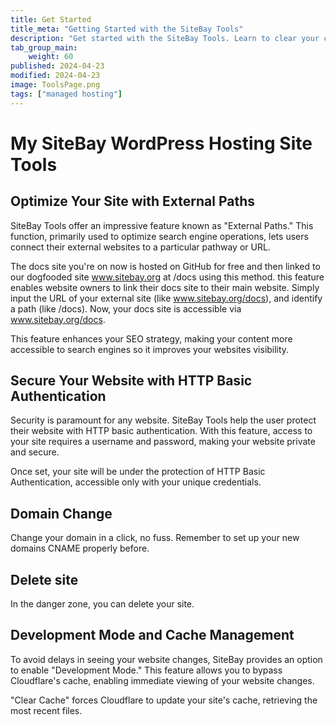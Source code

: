 ```yaml
---
title: Get Started
title_meta: "Getting Started with the SiteBay Tools"
description: "Get started with the SiteBay Tools. Learn to clear your cache, turn on development mode, change your domain and create external paths."
tab_group_main:
    weight: 60
published: 2024-04-23
modified: 2024-04-23
image: ToolsPage.png
tags: ["managed hosting"]
---
```

# My SiteBay WordPress Hosting Site Tools

## Optimize Your Site with External Paths

SiteBay Tools offer an impressive feature known as "External Paths." This function, primarily used to optimize search engine operations, lets users connect their external websites to a particular pathway or URL. 

The docs site you're on now is hosted on GitHub for free and then linked to our dogfooded site www.sitebay.org at /docs using this method. this feature enables website owners to link their docs site to their main website. Simply input the URL of your external site (like www.sitebay.org/docs), and identify a path (like /docs). Now, your docs site is accessible via www.sitebay.org/docs.

This feature enhances your SEO strategy, making your content more accessible to search engines so it improves your websites visibility.

## Secure Your Website with HTTP Basic Authentication

Security is paramount for any website. SiteBay Tools help the user protect their website with HTTP basic authentication. With this feature, access to your site requires a username and password, making your website private and secure.

Once set, your site will be under the protection of HTTP Basic Authentication, accessible only with your unique credentials.
## Domain Change
Change your domain in a click, no fuss. Remember to set up your new domains CNAME properly before.

## Delete site
In the danger zone, you can delete your site.

## Development Mode and Cache Management

To avoid delays in seeing your website changes, SiteBay provides an option to enable "Development Mode." This feature allows you to bypass Cloudflare's cache, enabling immediate viewing of your website changes. 

"Clear Cache" forces Cloudflare to update your site's cache, retrieving the most recent files.

